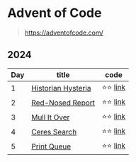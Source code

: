 # Advent of Code

> https://adventofcode.com/

## 2024
| Day | title                                                     | code                                                          |
|----|-----------------------------------------------------------|---------------------------------------------------------------|
| 1  | [Historian Hysteria](https://adventofcode.com/2024/day/1) | ⭐️⭐ [link](src/main/kotlin/aoc2024/day1/HistorianHysteria.kt) |
| 2  | [Red-Nosed Report](https://adventofcode.com/2024/day/2)   | ⭐️⭐ [link](src/main/kotlin/aoc2024/day2/Red-NosedReports.kt)  |
| 3  | [Mull It Over](https://adventofcode.com/2024/day/3)       | ⭐️⭐ [link](src/main/kotlin/aoc2024/day3/MullItOver.kt)        |
| 4  | [Ceres Search](https://adventofcode.com/2024/day/4)       | ⭐️⭐ [link](src/main/kotlin/aoc2024/day4/CeresSearch.kt)       |
| 5  | [Print Queue](https://adventofcode.com/2024/day/5)        | ⭐️⭐ [link](src/main/kotlin/aoc2024/day5/PrintQueue.kt)        |